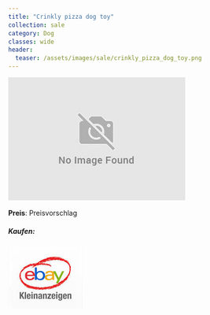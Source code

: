 ```yaml
---
title: "Crinkly pizza dog toy"
collection: sale
category: Dog
classes: wide
header: 
  teaser: /assets/images/sale/crinkly_pizza_dog_toy.png
---
```




<a href="">
  <img src="/assets/images/sale/crinkly_pizza_dog_toy.png" alt="Crinkly pizza dog toy">
</a>

**Preis**: Preisvorschlag


##### Kaufen:
<a href="">
  <img src="/assets/images/ebay.png" alt="Ebay Kleinanzeigen">
</a>

